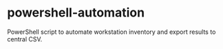 # powershell-automation
PowerShell script to automate workstation inventory and export results to central CSV.
